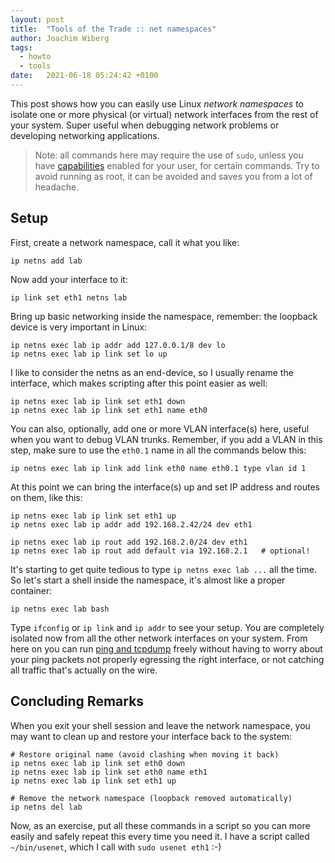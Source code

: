 ```yaml
---
layout: post
title:  "Tools of the Trade :: net namespaces"
author: Joachim Wiberg
tags:
  - howto
  - tools
date:   2021-06-18 05:24:42 +0100
---
```


This post shows how you can easily use Linux *network namespaces* to
isolate one or more physical (or virtual) network interfaces from the
rest of your system.  Super useful when debugging network problems or
developing networking applications.

<!-- more -->

> Note: all commands here may require the use of `sudo`, unless you have
> [capabilities](https://troglobit.com/2016/12/11/a-life-without-sudo/)
> enabled for your user, for certain commands.  Try to avoid running as
> root, it can be avoided and saves you from a lot of headache.


Setup
-----

First, create a network namespace, call it what you like:

    ip netns add lab

Now add your interface to it:

    ip link set eth1 netns lab

Bring up basic networking inside the namespace, remember: the loopback
device is very important in Linux:

    ip netns exec lab ip addr add 127.0.0.1/8 dev lo
    ip netns exec lab ip link set lo up

I like to consider the netns as an end-device, so I usually rename the
interface, which makes scripting after this point easier as well:

    ip netns exec lab ip link set eth1 down
    ip netns exec lab ip link set eth1 name eth0

You can also, optionally, add one or more VLAN interface(s) here, useful
when you want to debug VLAN trunks.  Remember, if you add a VLAN in this
step, make sure to use the `eth0.1` name in all the commands below this:

    ip netns exec lab ip link add link eth0 name eth0.1 type vlan id 1

At this point we can bring the interface(s) up and set IP address and
routes on them, like this:

    ip netns exec lab ip link set eth1 up
    ip netns exec lab ip addr add 192.168.2.42/24 dev eth1

    ip netns exec lab ip rout add 192.168.2.0/24 dev eth1
    ip netns exec lab ip rout add default via 192.168.2.1   # optional!

It's starting to get quite tedious to type `ip netns exec lab ...` all
the time.  So let's start a shell inside the namespace, it's almost like
a proper container:

    ip netns exec lab bash

Type `ifconfig` or `ip link` and `ip addr` to see your setup.  You are
completely isolated now from all the other network interfaces on your
system.  From here on you can run [ping and tcpdump][1] freely without
having to worry about your ping packets not properly egressing the right
interface, or not catching all traffic that's actually on the wire.


Concluding Remarks
------------------

When you exit your shell session and leave the network namespace, you
may want to clean up and restore your interface back to the system:

    # Restore original name (avoid clashing when moving it back)
    ip netns exec lab ip link set eth0 down
    ip netns exec lab ip link set eth0 name eth1
    ip netns exec lab ip link set eth1 up

    # Remove the network namespace (loopback removed automatically)
    ip netns del lab

Now, as an exercise, put all these commands in a script so you can more
easily and safely repeat this every time you need it.  I have a script
called `~/bin/usenet`, which I call with `sudo usenet eth1` :-)

[1]: /2021/06/12/ping-and-tcpdump/
